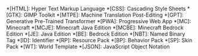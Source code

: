 *[HTML]: Hyper Text Markup Language
*[CSS]: Cascading Style Sheets
*[GTK]: GIMP Toolkit
*[MTPE]: Machine Translation Post-Editing
*[GPT]: Generative Pre-Trained Transformer
*[PWA]: Progressive Web App
*[MC]: Minecraft
*[MCJE]: Minecraft Java Edition
*[MCBE]: Minecraft Bedrock Edition
*[JE]: Java Edition
*[BE]: Bedrock Edition
*[NBT]: Named Binary Tag
*[ID]: Identifier
*[RP]: Resource Pack
*[BP]: Behavior Pack
*[SP]: Skin Pack
*[WT]: World Template
*[JSON]: JavaScript Object Notation